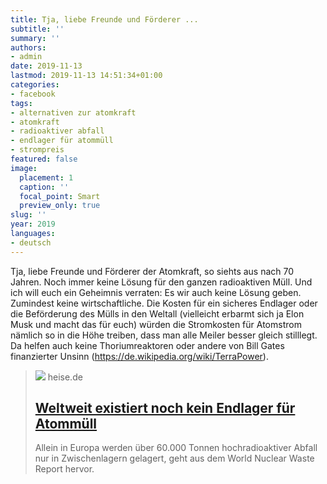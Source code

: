 ```yaml
---
title: Tja, liebe Freunde und Förderer ...
subtitle: ''
summary: ''
authors:
- admin
date: 2019-11-13
lastmod: 2019-11-13 14:51:34+01:00
categories:
- facebook
tags:
- alternativen zur atomkraft
- atomkraft
- radioaktiver abfall
- endlager für atommüll
- strompreis
featured: false
image:
  placement: 1
  caption: ''
  focal_point: Smart
  preview_only: true
slug: ''
year: 2019
languages:
- deutsch
---
```


Tja, liebe Freunde und Förderer der Atomkraft, so siehts aus nach 70 Jahren. Noch immer keine Lösung für den ganzen radioaktiven Müll. Und ich will euch ein Geheimnis verraten: Es wir auch keine Lösung geben. Zumindest keine wirtschaftliche. Die Kosten für ein sicheres Endlager oder die Beförderung des Mülls in den Weltall (vielleicht erbarmt sich ja Elon Musk und macht das für euch) würden die Stromkosten für Atomstrom nämlich so in die Höhe treiben, dass man alle Meiler besser gleich stilllegt. Da helfen auch keine Thoriumreaktoren oder andere von Bill Gates finanzierter Unsinn (https://de.wikipedia.org/wiki/TerraPower).
> [![](https://heise.cloudimg.io/bound/1200x1200/q85.png-lossy-85.webp-lossy-85.foil1/_www-heise-de_/imgs/18/2/7/8/7/6/1/6/asse-20c1074b1d28f44d.jpeg)](https://www.heise.de/newsticker/meldung/Weltweit-existiert-noch-kein-Endlager-fuer-Atommuell-4585214.html)
> heise.de
> ## [Weltweit existiert noch kein Endlager für Atommüll](https://www.heise.de/newsticker/meldung/Weltweit-existiert-noch-kein-Endlager-fuer-Atommuell-4585214.html)
>
>Allein in Europa werden über 60.000 Tonnen hochradioaktiver Abfall nur in Zwischenlagern gelagert, geht aus dem World Nuclear Waste Report hervor.